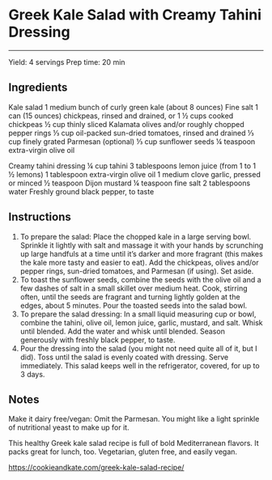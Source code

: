 # Greek Kale Salad with Creamy Tahini Dressing
---
Yield: 4 servings
Prep time: 20 min

## Ingredients
Kale salad
1 medium bunch of curly green kale (about 8 ounces)
Fine salt
1 can (15 ounces) chickpeas, rinsed and drained, or 1 ½ cups cooked chickpeas
½ cup thinly sliced Kalamata olives and/or roughly chopped pepper rings
⅓ cup oil-packed sun-dried tomatoes, rinsed and drained
⅓ cup finely grated Parmesan (optional)
⅓ cup sunflower seeds
¼ teaspoon extra-virgin olive oil

Creamy tahini dressing
¼ cup tahini
3 tablespoons lemon juice (from 1 to 1 ½ lemons)
1 tablespoon extra-virgin olive oil
1 medium clove garlic, pressed or minced
½ teaspoon Dijon mustard
¼ teaspoon fine salt
2 tablespoons water
Freshly ground black pepper, to taste

## Instructions
1. To prepare the salad: Place the chopped kale in a large serving bowl. Sprinkle it lightly with salt and massage it with your hands by scrunching up large handfuls at a time until it’s darker and more fragrant (this makes the kale more tasty and easier to eat). Add the chickpeas, olives and/or pepper rings, sun-dried tomatoes, and Parmesan (if using). Set aside.
2. To toast the sunflower seeds, combine the seeds with the olive oil and a few dashes of salt in a small skillet over medium heat. Cook, stirring often, until the seeds are fragrant and turning lightly golden at the edges, about 5 minutes. Pour the toasted seeds into the salad bowl.
3. To prepare the salad dressing: In a small liquid measuring cup or bowl, combine the tahini, olive oil, lemon juice, garlic, mustard, and salt. Whisk until blended. Add the water and whisk until blended. Season generously with freshly black pepper, to taste.
4. Pour the dressing into the salad (you might not need quite all of it, but I did). Toss until the salad is evenly coated with dressing. Serve immediately. This salad keeps well in the refrigerator, covered, for up to 3 days.

## Notes

Make it dairy free/vegan: Omit the Parmesan. You might like a light sprinkle of nutritional yeast to make up for it.

This healthy Greek kale salad recipe is full of bold Mediterranean flavors. It packs great for lunch, too. Vegetarian, gluten free, and easily vegan.

https://cookieandkate.com/greek-kale-salad-recipe/